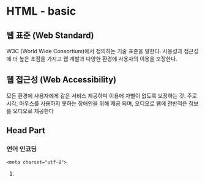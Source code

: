 # HTML - basic

## 웹 표준 (Web Standard)
W3C (World Wide Consortium)에서 정의하는 기술 표준을 말한다. 사용성과 접근성에 더 높은 초점을 가지고 웹 계발과 다양한 환경에 사용자의 이용을 보장한다. 

## 웹 접근성 (Web Accessibility)
모든 환경에 사용자에게 같은 서비스 제공하며 이용에 차별이 없도록 보장하는 것. 주로 시각, 마우스를 사용하지 못하는 장애인을 위해 제공 되며, 오디오로 웹에 전반적은 정보를 오디오로 제공한다

## Head Part
### 언어 인코딩
    <meta charset="utf-8">

1. <title> 태그 위에 선언해야 적용이 된다.
2. charset (인코딩 설정) 해당문서가 어떤 언어로 인코딩 되었는지 알려준다. 
3. utf-8은 HTML5 방식으로 표기하는 방법이다.
4. 통상 설정을 하지 않아도 작동이 되지만, 미 설정시 언어 글자가 깨져서 나오는 경우가 많다. 

### html 언어 설정 	
    <html lang="ko-KR"> </html>    

1. 웹 접근성을 지침으로 <head> 안에 페이지의 기본 언어를 선언한다. 
2. Screen Reader 프로그램이 언어를 인식하여 자동으로 음성을 변환하거나 해당 언어에 적합한 발음을 제공한다. 
3. 시각장애인을 위한 보조 속성으로 command + f5를 누르면 실행된다.
4. Ko을 사용하는 경우 영어를 기본적으로 제공 하지만, En은  한글 자동 변환을 지원하지 않는다. 



## [selector]
* id	
	스타일을 지정할 때 한 가지만 지정해서 사용한다. ( # selector) 
	하나의 문서에 고유한 id 하나밖에 쓸 수 없다.

* class
	룹으로 묶어서 스타일을 지정할 때 사용한다. ( . selector)

	= id / class는 숫자로 시작해서는 안된다.

## [Multi selector]
1. 자식 selector: [ > ] 
~안에의 의미로 > 만 사용이 가능하며 왼쪽이 부모 혹은 더 큰 selector을 넣는다.
	Ex) div > p (div 안에 P만 선택)

2. 후손 tag: [ space ]
~안에 있는 A 모두를 선택 할 때 사용한다. 
	Ex) div p (div 안에 P모두 선택)

3. 그룹selector: [ , ] (쉼표)
다수에 selector에 공통된 스타일을 주고 싶을 경우 사용한다. 
	Ex) div, p, a (div, p, a 모두)

4. 특정 id 값: [ selector.id ]
~안에 A 특정 태그 선택. 
	Ex) p.foo (p태그 안에  id=”foo”을 가진 요소 선택)

## [Web page 설계 방식]

3단 구조: header, body(content), footer
4단 구조: header, navigation ,body(content), footer

###### 1.선형화 단계
화면 구성 나누기
###### 2.시멘틱 요소 	
그룹화 하기

##### 3.Naming
파스칼 첫 대문자
카멜 첫 소문자 두번째 대문자

a.	aside = 부가 정보
b.	article = 독립적인 , section = 콘텐츠 블록  Markup
	

 
